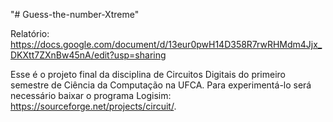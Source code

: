 "# Guess-the-number-Xtreme" 

Relatório: https://docs.google.com/document/d/13eur0pwH14D358R7rwRHMdm4Jjx_DKXtt7ZXnBw45nA/edit?usp=sharing

Esse é o projeto final da disciplina de Circuitos Digitais do primeiro semestre de Ciência da Computação na UFCA. Para experimentá-lo será necessário baixar o programa Logisim: https://sourceforge.net/projects/circuit/.
